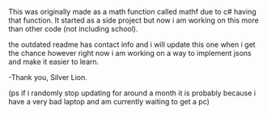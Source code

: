 This was originally made as a math function called mathf due to c# having that function. 
It started as a side project but now i am working on this more than other code (not including school).

the outdated readme has contact info and i will update this one when i get the chance however right now i am working on a way to implement jsons
and make it easier to learn.

-Thank you, Silver Lion.

(ps if i randomly stop updating for around a month it is probably because i have a very bad laptop and am currently waiting to get a pc)
